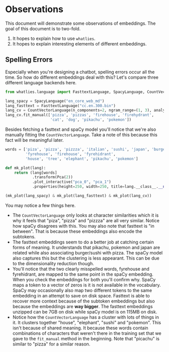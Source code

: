 <script src="https://cdn.jsdelivr.net/npm/vega@5.10.0"></script>
<script src="https://cdn.jsdelivr.net/npm/vega-lite@4.6.0"></script>
<script src="https://cdn.jsdelivr.net/npm/vega-embed@6.3.2"></script>

# Observations 

This document will demonstrate some observations of embeddings. The goal of this document
is to two-fold. 

1. It hopes to explain how to use `whatlies`. 
2. It hopes to explain interesting elements of different embeddings. 

## Spelling Errors 

Especially when you're designing a chatbot, spelling errors occur all the time. So 
how do different embeddings deal with this? Let's compare three different language
backends here. 

```python
from whatlies.language import FasttextLanguage, SpacyLanguage, CountVectorLanguage

lang_spacy = SpacyLanguage("en_core_web_md")
lang_fasttext = FasttextLanguage("cc.en.300.bin")
lang_cv = CountVectorLanguage(n_components=2, ngram_range=(1, 3), analyzer="char")
lang_cv.fit_manual(['pizza', 'pizzas', 'firehouse', 'firehydrant', 
                    'cat', 'dog', 'pikachu', 'pokemon'])
```

Besides fetching a fasttext and spaCy model you'll notice that we're 
also manually fitting the `CountVectorLanguage`. Take a note
of this because this fact will be meaningful later.

```python
words = ['piza', 'pizza', 'pizzza', 'italian', 'sushi', 'japan', 'burger', 
         'fyrehouse', 'firehouse', 'fyrehidrant',
         'house', 'tree', 'elephant', 'pikachu', 'pokemon']

def mk_plot(lang):
    return (lang[words]
            .transform(Pca(2))
            .plot_interactive("pca_0", "pca_1")
            .properties(height=250, width=250, title=lang.__class__.__name__))

(mk_plot(lang_spacy) & mk_plot(lang_fasttext) & mk_plot(lang_cv))
```

<div id="c1"></div>

<script>
fetch('chart-1.json')
.then(res => res.json())
.then((out) => {
  vegaEmbed('#c1', out);
})
.catch(err => { throw err });
</script>

You may notice a few things here. 

- The `CountVectorLanguage` only looks at character similarities which it is why
it feels that "piza", "pizza" and "pizzza" are all very similar. Notice how spaCy
disagrees with this. You may also note that fasttext is "in between". That is because
these embeddings also encode the subtokens. 
- The fasttext embeddings seem to do a better job at catching certain forms of meaning. 
It understands that pikachu, pokemon and japan are related while also associating
burger/sushi with pizza. The spaCy model also captures this but the clustering is 
less appearant. This can be due to the dimensionality reduction though.
- You'll notice that the two clearly misspelled words, fyrehouse and fyrehidrant, 
are mapped to the same point in the spaCy embedding. When you check the embeddings
for both you'll confirm why. SpaCy maps a token to a vector of zeros is it is not 
available in the vocabulary. SpaCy may occasionally also map two different tokens 
to the same embedding in an attempt to save on disk space. Fasttext is able to recover 
more context because of the subtoken embeddings but also because the embeddings are 
**way bigger**. The fasttext embeddings unzipped can be 7GB on disk while spaCy 
model is on 115MB on disk. 
- Notice how the `CountVectorLanguage` has a cluster with lots of things in it. 
It clusters together "house", "elephant", "sushi" and "pokemon". This isn't because
of shared meaning. It because these words contain combinations of characters that
weren't there in the training set that we gave to the `fit_manual` method in the beginning. 
Note that "picachu" is similar to "pizza" for a similar reason.


